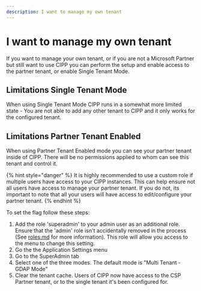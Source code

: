 ```yaml
---
description: I want to manage my own tenant
---
```


# I want to manage my own tenant

If you want to manage your own tenant, or if you are not a Microsoft Partner but still want to use CIPP you can perform the setup and enable access to the partner tenant, or enable Single Tenant Mode.

## Limitations Single Tenant Mode

When using Single Tenant Mode CIPP runs in a somewhat more limited state - You are not able to add any other tenant to CIPP and it only works for the configured tenant.&#x20;

## Limitations Partner Tenant Enabled

When using Partner Tenant Enabled mode you can see your partner tenant inside of CIPP. There will be no permissions applied to whom can see this tenant and control it.

{% hint style="danger" %}
It is highly recommended to use a custom role if multiple users have access to your CIPP instances. This can help ensure not all users have access to manage your partner tenant. If you do not, its important to note that all your users will have access to edit/configure your partner tenant.
{% endhint %}

To set the flag follow these steps:

1. Add the role 'superadmin' to your admin user as an additional role. Ensure that the 'admin' role isn't accidentally removed in the process (See [roles.md](roles.md "mention") for more information). This role will allow you access to the menu to change this setting.
2. Go the the Application Settings menu
3. Go to the SuperAdmin tab
4. Select one of the three modes. The default mode is "Multi Tenant - GDAP Mode"
5. Clear the tenant cache. Users of CIPP now have access to the CSP Partner tenant, or to the single tenant it's been configured for.
